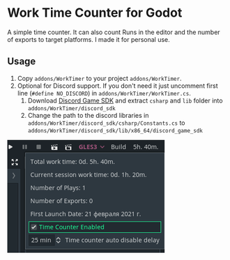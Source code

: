 # Work Time Counter for Godot

A simple time counter. It can also count Runs in the editor and the number of exports to target platforms.
I made it for personal use.

## Usage

1. Copy `addons/WorkTimer` to your project `addons/WorkTimer`.
1. Optional for Discord support. If you don't need it just uncomment first line (`#define NO_DISCORD`) in `addons/WorkTimer/WorkTimer.cs`.
    1. Download [Discord Game SDK](https://discord.com/developers/docs/game-sdk/sdk-starter-guide#step-1-get-the-thing) and extract `csharp` and `lib` folder into `addons/WorkTimer/discord_sdk`
    1. Change the path to the discord libraries in `addons/WorkTimer/discord_sdk/csharp/Constants.cs` to `addons/WorkTimer/discord_sdk/lib/x86_64/discord_game_sdk`

![Screenshot](screenshot_1.png)
